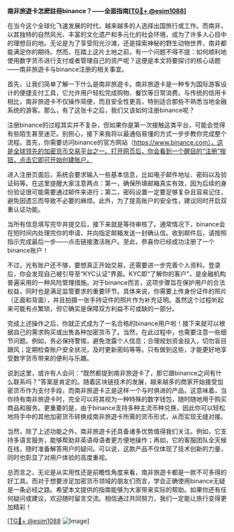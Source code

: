 **南非旅遊卡怎麽註冊binance？——全面指南[[TG💪+ @esim1088](https://t.me/s/esim1088)]**

在当今这个全球化飞速发展的时代，越来越多的人选择出国旅行或工作。而南非，以其独特的自然风光、丰富的文化遗产和多元化的社会环境，成为了许多人心目中的理想目的地。无论是为了享受阳光沙滩，还是探索神秘的野生动物世界，南非都能满足你的期待。然而，在踏上这片土地之前，有一个问题不得不提：如何顺利地使用数字货币进行支付或者管理自己的资产呢？这便是本文将要探讨的核心话题——南非旅遊卡与binance注册的相关事宜。

首先，让我们简单了解一下什么是南非旅遊卡。南非旅遊卡是一种专为国际游客设计的便捷支付工具，它允许用户轻松完成购物、餐饮等日常消费。与传统的信用卡相比，南非旅遊卡不仅操作简便，而且安全性更高，特别适合那些不熟悉当地金融系统的游客。那么，有了这张卡之后，我们又该如何注册binance呢？

注册binance的过程其实并不复杂，但如果你是第一次接触这类平台，可能会觉得有些陌生甚至迷茫。别担心，接下来我将以最通俗易懂的方式一步步教你完成整个流程。首先，你需要访问binance的官方网站（https://www.binance.com），这是全球领先的加密货币交易平台之一。打开网页后，你会看到一个醒目的“注册”按钮，点击它即可开始创建账户。

进入注册页面后，系统会要求输入一些基本信息，比如电子邮件地址、密码以及验证码等。在这里提醒大家注意两点：第一，确保所填邮箱真实有效，因为后续的身份验证很可能需要通过邮件来进行；第二，密码设置一定要足够复杂且容易记住，避免因遗忘而导致不必要的麻烦。此外，为了提高账户的安全性，建议同时开启双重认证功能。

当所有信息填写完毕并提交后，接下来就是等待审核了。通常情况下，binance会在短时间内处理完你的申请，并向指定邮箱发送一封确认信。收到邮件后，请按照指示完成最后一步——点击链接激活账户。至此，恭喜你已经成功注册了一个binance账户！

不过，光有账户还不够，要想真正开始交易，还需要进一步完善个人资料。登录后，你会发现自己被引导至“KYC认证”界面。KYC即“了解你的客户”，是金融机构普遍采用的一种风险管理措施。对于binance而言，这项步骤旨在保护用户的合法权益，同时也是满足监管要求的重要环节。具体来说，你需要上传身份证件的照片（正面和背面），并且拍摄一张手持证件的照片作为补充证明。虽然这个过程听起来可能有点繁琐，但它确实是保障双方利益不可或缺的一部分。

完成上述操作之后，你就正式成为了一名合格的binance用户啦！接下来就可以根据自己的需求购买或出售各种加密货币了。当然，在此过程中，也需要注意一些细节问题。例如，务必保持警惕，避免泄露个人信息；合理规划资金投入，切勿盲目跟风；定期检查账户安全状况，及时更新密码等等。只有做到这些，才能更好地享受数字货币带来的便利与乐趣。

说到这里，或许有人会问：“既然都提到南非旅遊卡了，那它跟binance之间有什么联系吗？”答案是肯定的。随着区块链技术的发展，越来越多的商家开始接受加密货币作为支付手段，而南非旅遊卡正是这样一个与时俱进的产品。这意味着，当你持有南非旅遊卡时，完全可以将其视为一种特殊的数字钱包，随时随地用于购买商品和服务。更重要的是，由于binance支持多种主流币种兑换，因此你可以轻松地将手中的其他加密货币转换成南非旅遊卡所需的货币形式，从而实现无缝对接。

当然，除了上述功能之外，南非旅遊卡还具备诸多优势值得我们关注。例如，它支持多语言服务，能够帮助非英语母语者更方便地操作；再如，它的客服团队全天候在线，随时准备解答用户的疑问。可以说，这款产品不仅体现了技术创新的力量，同时也彰显了对用户体验的高度重视。

总而言之，无论是从实用性还是前瞻性角度来看，南非旅遊卡都是一款不可多得的好工具。而对于想要涉足加密货币领域的朋友们而言，学会正确使用binance无疑是一条必经之路。希望本文提供的指南能够为大家带来实际的帮助。如果你还有任何疑问或建议，欢迎随时留言交流。相信通过共同努力，我们一定能让旅行变得更加精彩！

[[TG💪+ @esim1088](https://t.me/s/esim1088) ![Image](https://i.postimg.cc/4NQfJmqS/Snipaste-2025-05-13-00-14-12.png)]